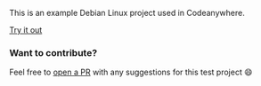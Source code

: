 This is an example Debian Linux project used in Codeanywhere.

[Try it out](https://beta.codeanywhere.com/workspace#https://github.com/Codeanywhere-Templates/base-debian)
### Want to contribute?

Feel free to [open a PR](https://github.com/Codeanywhere-Templates/base-debian) with any suggestions for this test project :smile: 
